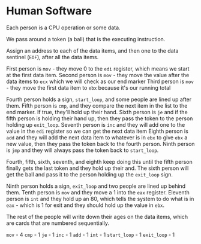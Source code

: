 Human Software
==============

Each person is a CPU operation or some data.

We pass around a token (a ball) that is the executing instruction.

Assign an address to each of the data items, and then one to the data sentinel (`EOF`), after all the data items.

First person is `mov` - they move 0 to the `edi` register, which means we start at the first data item.
Second person is `mov` - they move the value after the data items to `ecx` which we will check as our end marker
Third person is `mov` - they move the first data item to `ebx` because it's our running total

Fourth person holds a sign, `start_loop`, and some people are lined up after them.
Fifth person is `cmp`, and they compare the next item in the list to the end marker.  If true, they'll hold up their hand.
Sixth person is `je` and if the fifth person is holding their hand up, then they pass the token to the person holding up `exit_loop`.
Seventh person is `inc` and they will add one to the value in the `edi` register so we can get the next data item
Eighth person is `add` and they will add the next data item to whatever is in `ebx` to give `ebx` a new value, then they pass the token back to the fourth person.
Ninth person is `jmp` and they will always pass the token back to `start_loop`.

Fourth, fifth, sixth, seventh, and eighth keep doing this until the fifth person finally gets the last token and they hold up their and.  The sixth person will get the ball and pass it to the person holding up the `exit_loop` sign.

Ninth person holds a sign, `exit_loop` and two people are lined up behind them.
Tenth person is `mov` and they move a 1 into the `eax` register.
Eleventh person is `int` and they hold up an 80, which tells the system to do what is in `eax` - which is 1 for exit and they should hold up the value in `ebx`.

The rest of the people will write down their ages on the data items, which are cards that are numbered sequentially.


`mov` - 4
`cmp` - 1
`je` - 1
`inc` - 1
`add` - 1
`int` - 1
`start_loop` - 1
`exit_loop` - 1
